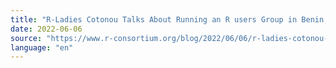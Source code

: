 ```yaml
---
title: "R-Ladies Cotonou Talks About Running an R users Group in Benin, West Africa"
date: 2022-06-06
source: "https://www.r-consortium.org/blog/2022/06/06/r-ladies-cotonou-talks-about-running-a-group-in-a-developing-country"
language: "en"
---
```




